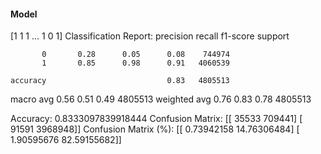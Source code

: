 #### Model
[1 1 1 ... 1 0 1]
Classification Report:
              precision    recall  f1-score   support

           0       0.28      0.05      0.08    744974
           1       0.85      0.98      0.91   4060539

    accuracy                           0.83   4805513
   macro avg       0.56      0.51      0.49   4805513
weighted avg       0.76      0.83      0.78   4805513

Accuracy: 0.8333097839918444
Confusion Matrix:
[[  35533  709441]
 [  91591 3968948]]
Confusion Matrix (%):
[[ 0.73942158 14.76306484]
 [ 1.90595676 82.59155682]]

